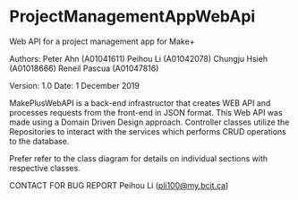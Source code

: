 # ProjectManagementAppWebApi
Web API for a project management app for Make+

Authors:
Peter Ahn (A01041611)
Peihou Li (A01042078)
Chungju Hsieh (A01018666)
Reneil Pascua (A01047816)

Version: 1.0
Date: 1 December 2019

MakePlusWebAPI is a back-end infrastructor that creates WEB API and 
processes requests from the front-end in JSON format.
This Web API was made using a Domain Driven Design approach.
Controller classes utilize the Repositories to interact with the services which performs CRUD operations to the database.

Prefer refer to the class diagram for details on individual sections with respective classes.


CONTACT FOR BUG REPORT
Peihou Li (pli100@my.bcit.ca)
